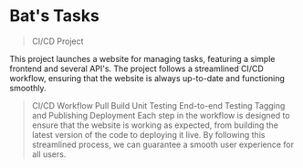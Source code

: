 Bat's Tasks
===

> CI/CD Project

This project launches a website for managing tasks, featuring a simple frontend and several API's. The project follows a streamlined CI/CD workflow, ensuring that the website is always up-to-date and functioning smoothly.

> CI/CD Workflow
Pull
Build
Unit Testing
End-to-end Testing
Tagging and Publishing
Deployment
Each step in the workflow is designed to ensure that the website is working as expected, from building the latest version of the code to deploying it live. By following this streamlined process, we can guarantee a smooth user experience for all users.
